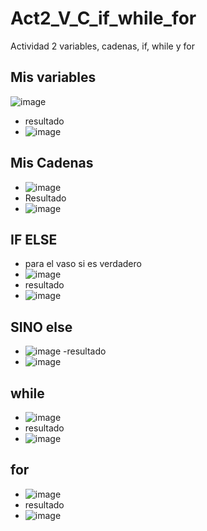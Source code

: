 # Act2_V_C_if_while_for
Actividad 2 variables, cadenas,  if, while y for

##  Mis variables
![image](https://github.com/user-attachments/assets/acfdd16b-834a-4b4d-bd5c-294dd532d515)
- resultado
 - ![image](https://github.com/user-attachments/assets/3890158f-a775-44da-bc28-e974243ac2b4)

##  Mis Cadenas
- ![image](https://github.com/user-attachments/assets/23f2e508-855e-4c33-a0d6-08a26cd90028)
- Resultado
- ![image](https://github.com/user-attachments/assets/d899c2bd-737c-49a3-a48f-661a2d26d21e)

## IF ELSE
- para el vaso si es verdadero
- ![image](https://github.com/user-attachments/assets/45d47ab8-00e7-4291-bb71-3a6de7ca6ef6)
- resultado
- ![image](https://github.com/user-attachments/assets/c38721c9-b8e9-4dbf-95e5-03046401138c)

## SINO else
- ![image](https://github.com/user-attachments/assets/b9ba3ec8-7581-463d-a3c9-05cc8fc67c2f)
-resultado
- ![image](https://github.com/user-attachments/assets/1f63cf35-8905-4dbc-acff-9402bdb581b5)

## while
- ![image](https://github.com/user-attachments/assets/57bcaf3d-f47a-47f7-9999-f840068c9344)
- resultado
- ![image](https://github.com/user-attachments/assets/61e5e74b-9c0a-4d28-99b8-be2f88b44ed9)

## for
- ![image](https://github.com/user-attachments/assets/bc93331d-72ee-4a7c-ab46-9756e141a543)
- resultado
- ![image](https://github.com/user-attachments/assets/c7dd3717-9c1c-4b4a-a94c-0873d86b35b3)

